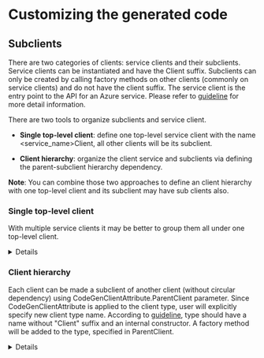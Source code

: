 # Customizing the generated code

## Subclients

There are two categories of clients: service clients and their subclients. Service clients can be instantiated and have the Client suffix. Subclients can only be created by calling factory methods on other clients (commonly on service clients) and do not have the client suffix. The service client is the entry point to the API for an Azure service. Please refer to [guideline](https://azure.github.io/azure-sdk/dotnet_introduction.html#dotnet-subclients) for more detail information.

There are two tools to organize subclients and service client.

- **Single top-level client**: define one top-level service client with the name <service_name>Client, all other clients will be its subclient.

- **Client hierarchy**: organize the client service and subclients via defining the parent-subclient hierarchy dependency.

**Note**: You can combine those two approaches to define an client hierarchy with one top-level client and its subclient may have sub clients also. 

### Single top-level client

With multiple service clients it may be better to group them all under one top-level client.

<details>

**Generated code before:**

``` C#
//Generated\Client1Client.cs
namespace Azure.Service.SubClients
{
    public partial class Client1Client
    {
        public Client1Client(string endpoint, string cachedParameter, AzureKeyCredential credential, SubClientsClientOptions options = null){}
    }
}

//Generated\Client2Client.cs
namespace Azure.Service.SubClients
{
    public partial class Client2Client
    {
        public Client2Client(string endpoint, AzureKeyCredential credential, SubClientsClientOptions options = null){}
    }
}
```

**Add customize configuration (set single-top-level-client):**

``` md
### AutoRest Configuration
> see https://aka.ms/autorest

``` yaml
namespace: Azure.Service.SubClients
input-file: $(this-folder)/SubClients.json
data-plane: true
security: AzureKey
security-header-name: Fake-Subscription-Key
single-top-level-client: true
```

**Generated code after:**

``` diff
//Add Top-level-client Generated\SubClientsClient.cs
namespace Azure.Service.SubClients
{
+   public partial class SubClientsClient
    {
        private const string AuthorizationHeader = "Fake-Subscription-Key";
        private readonly AzureKeyCredential _keyCredential;
        private readonly HttpPipeline _pipeline;

        /// <summary> The ClientDiagnostics is used to provide tracing support for the client library. </summary>
        internal ClientDiagnostics ClientDiagnostics { get; }

        /// <summary> The HTTP pipeline for sending and receiving REST requests and responses. </summary>
        public virtual HttpPipeline Pipeline => _pipeline;

        /// <summary> Initializes a new instance of SubClientsClient for mocking. </summary>
        protected SubClientsClient()
        {
        }

        /// <summary> Initializes a new instance of SubClientsClient. </summary>
        /// <param name="credential"> A credential used to authenticate to an Azure Service. </param>
        /// <param name="options"> The options for configuring the client. </param>
        /// <exception cref="ArgumentNullException"> <paramref name="credential"/> is null. </exception>
        public SubClientsClient(AzureKeyCredential credential, SubClientsClientOptions options = null)
        {
            Argument.AssertNotNull(credential, nameof(credential));
            options ??= new SubClientsClientOptions();

            ClientDiagnostics = new ClientDiagnostics(options);
            _keyCredential = credential;
            _pipeline = HttpPipelineBuilder.Build(options, Array.Empty<HttpPipelinePolicy>(), new HttpPipelinePolicy[] { new AzureKeyCredentialPolicy(_keyCredential, AuthorizationHeader) }, new ResponseClassifier());
        }

        /// <summary> Initializes a new instance of Client1. </summary>
        /// <param name="endpoint"> Account endpoint. </param>
        /// <param name="cachedParameter"> The String to use. </param>
        /// <exception cref="ArgumentNullException"> <paramref name="endpoint"/> or <paramref name="cachedParameter"/> is null. </exception>
        /// <exception cref="ArgumentException"> <paramref name="cachedParameter"/> is an empty string, and was expected to be non-empty. </exception>
        public virtual Client1 GetClient1Client(string endpoint, string cachedParameter)
        {
            Argument.AssertNotNull(endpoint, nameof(endpoint));
            Argument.AssertNotNullOrEmpty(cachedParameter, nameof(cachedParameter));

            return new Client1(ClientDiagnostics, _pipeline, _keyCredential, endpoint, cachedParameter);
        }

        /// <summary> Initializes a new instance of Client2. </summary>
        /// <param name="endpoint"> Account endpoint. </param>
        /// <exception cref="ArgumentNullException"> <paramref name="endpoint"/> is null. </exception>
        public virtual Client2 GetClient2Client(string endpoint)
        {
            Argument.AssertNotNull(endpoint, nameof(endpoint));

            return new Client2(ClientDiagnostics, _pipeline, _keyCredential, endpoint);
        }
    }
}

// SubClient: Client1 Generated\Client1.cs
namespace Azure.Service.SubClients
{
-   public partial class Client1Client
+   public partial class Client1
    {
-       protected Client1Client(){}
+       protected Client1(){}
-       public Client1Client(string endpoint, string cachedParameter, AzureKeyCredential credential, SubClientsClientOptions options = null){}
+       internal Client1(ClientDiagnostics clientDiagnostics, HttpPipeline pipeline, AzureKeyCredential keyCredential, string endpoint, string cachedParameter){}
    }
}

//subclient: Parameter Generated\Parameter.cs
namespace Azure.Service.SubClients
{
-   public partial class Client2Client
+   public partial class Client2
    {
-       protected Client2Client()
+       protected Client2()
-       public Client2Client(string endpoint, AzureKeyCredential credential, SubClientsClientOptions options = null){}
+       internal Client2(ClientDiagnostics clientDiagnostics, HttpPipeline pipeline, AzureKeyCredential keyCredential, string endpoint) {}
    }
}

```

</details>

### Client hierarchy

Each client can be made a subclient of another client (without circular dependency) using CodeGenClientAttribute.ParentClient parameter.
Since CodeGenClientAttribute is applied to the client type, user will explicitly specify new client type name. According to [guideline](https://azure.github.io/azure-sdk/dotnet_introduction.html#dotnet-subclients), type should have a name without "Client" suffix and an internal constructor. A factory method will be added to the type, specified in ParentClient.

<details>

**Generated code before:**

``` C#
//Generated\Client1Client.cs
namespace Azure.Service.SubClients
{
    public partial class Client1Client
    {
        public Client1Client(string endpoint, string cachedParameter, AzureKeyCredential credential, SubClientsClientOptions options = null){}
    }
}

//Generated\Client2Client.cs
namespace Azure.Service.SubClients
{
    public partial class Client2Client
    {
        public Client2Client(string endpoint, AzureKeyCredential credential, SubClientsClientOptions options = null){}
    }
}
```

**Add client hierarchy customization (Customizations.cs):**

```C#

//Customizations.cs
using Azure.Core;

namespace Azure.Service.SubClients
{
    [CodeGenClient("Client2Client", ParentClient = typeof(Client1Client))]
    public partial class Client2 { }
}
```

**Generated code after:**

```diff
namespace Azure.Service.SubClients
{
-   public partial class SubClientsClientOptions : ClientOptions{}
+   public partial class Client1ClientOptions : ClientOptions{}
}
//Parent client: Client1Client Generated\Client1Client.cs
namespace Azure.Service.SubClients
{
    public partial class Client1ClientOptions
    {
-        public Client1Client(string endpoint, string cachedParameter, AzureKeyCredential credential, SubClientsClientOptions options = null)
+        public Client1Client(string endpoint, string cachedParameter, AzureKeyCredential credential, Client1ClientOptions options = null)
+        { }

+
+        /// <summary> Initializes a new instance of Client2. </summary>
+        public virtual Client2 GetClient2Client()
+        { }
+
    }
}

//Sub client: Client2 Generated\Client2.cs
namespace Azure.Service.SubClients
{
-   public partial class Client2Client
+   public partial class Client2
    {
-       protected Client2Client(){}
+       protected Client2(){}
-       public Client2Client(string endpoint, AzureKeyCredential credential, SubClientsClientOptions options = null)
+       internal Client2(ClientDiagnostics clientDiagnostics, HttpPipeline pipeline, AzureKeyCredential keyCredential, string endpoint){}
    }
}

```

</details>
